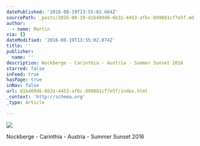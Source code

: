 ```yaml
---
datePublished: '2016-08-19T13:55:02.664Z'
sourcePath: _posts/2016-08-19-d1b409d6-6b31-4453-afbc-899881cf7e5f.md
author:
  - name: Martin
via: {}
dateModified: '2016-08-19T13:55:02.074Z'
title: ''
publisher:
  name: ''
description: Nockberge - Carinthia - Austria - Summer Sunset 2016
starred: false
inFeed: true
hasPage: true
inNav: false
url: d1b409d6-6b31-4453-afbc-899881cf7e5f/index.html
_context: 'http://schema.org'
_type: Article

---
```

![](https://the-grid-user-content.s3-us-west-2.amazonaws.com/65c713fe-da4b-4910-9ee3-4695b25ee5b2.jpg)

Nockberge - Carinthia - Austria - Summer Sunset 2016